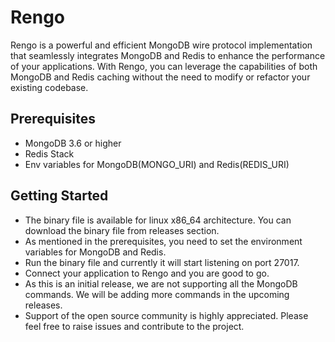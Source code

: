 # Rengo
Rengo is a powerful and efficient MongoDB wire protocol implementation that seamlessly integrates MongoDB and Redis to enhance the performance of your applications. With Rengo, you can leverage the capabilities of both MongoDB and Redis caching without the need to modify or refactor your existing codebase.

## Prerequisites
- MongoDB 3.6 or higher
- Redis Stack
- Env variables for MongoDB(MONGO_URI) and Redis(REDIS_URI)


## Getting Started
- The binary file is available for linux x86_64 architecture. You can download the binary file from releases section.
- As mentioned in the prerequisites, you need to set the environment variables for MongoDB and Redis.
- Run the binary file and currently it will start listening on port 27017.
- Connect your application to Rengo and you are good to go.
- As this is an initial release, we are not supporting all the MongoDB commands. We will be adding more commands in the upcoming releases.
- Support of the open source community is highly appreciated. Please feel free to raise issues and contribute to the project.